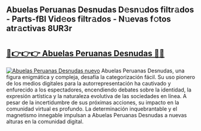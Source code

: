 ## Abuelas Peruanas Desnudas D𝚎sn𝚞dos filtr𝚊dos - Parts-fBl Vid𝚎os filtr𝚊dos - N𝚞evas f𝚘tos atr𝚊ctivas 8UR3r

# <h2><a href="http://mb6aqar.tromn.icu/?c=Abuelas+Peruanas+Desnudas">🔗👉👉👉 Abuelas Peruanas Desnudas 🔗🔗</a></h2>

[![Abuelas Peruanas Desnudas nuevo](https://i.imgur.com/pEAQMta.gif)](http://mb6aqar.tromn.icu/?c=Abuelas+Peruanas+Desnudas)
Abuelas Peruanas Desnudas, una figura enigmática y compleja, desafía la categorización fácil. Su uso pionero de los medios digitales para la autorrepresentación ha cautivado y enfurecido a los espectadores, encendiendo debates sobre la identidad, la expresión artística y la naturaleza evolutiva de las sociedades en línea. A pesar de la incertidumbre de sus próximas acciones, su impacto en la comunidad virtual es profundo. La determinación inquebrantable y el magnetismo innegable impulsan a Abuelas Peruanas Desnudas a nuevas alturas en la comunidad digital.
